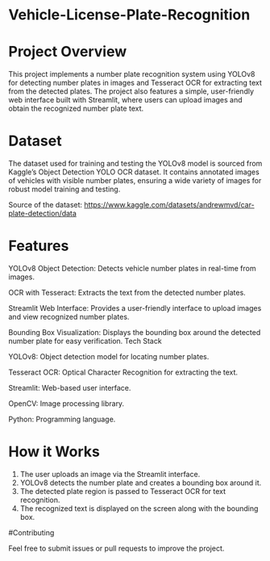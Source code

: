 # Vehicle-License-Plate-Recognition

# Project Overview

This project implements a number plate recognition system using YOLOv8 for detecting number plates in images and Tesseract OCR for extracting text from the detected plates. The project also features a simple, user-friendly web interface built with Streamlit, where users can upload images and obtain the recognized number plate text.

# Dataset
The dataset used for training and testing the YOLOv8 model is sourced from Kaggle’s Object Detection YOLO OCR dataset. It contains annotated images of vehicles with visible number plates, ensuring a wide variety of images for robust model training and testing.

Source of the dataset: https://www.kaggle.com/datasets/andrewmvd/car-plate-detection/data 

# Features

YOLOv8 Object Detection: Detects vehicle number plates in real-time from images.

OCR with Tesseract: Extracts the text from the detected number plates.

Streamlit Web Interface: Provides a user-friendly interface to upload images and view recognized number plates.

Bounding Box Visualization: Displays the bounding box around the detected number plate for easy verification.
Tech Stack

YOLOv8: Object detection model for locating number plates.

Tesseract OCR: Optical Character Recognition for extracting the text.

Streamlit: Web-based user interface.

OpenCV: Image processing library.

Python: Programming language.

# How it Works

1. The user uploads an image via the Streamlit interface.
2. YOLOv8 detects the number plate and creates a bounding box around it.
3. The detected plate region is passed to Tesseract OCR for text recognition.
4. The recognized text is displayed on the screen along with the bounding box.

#Contributing

Feel free to submit issues or pull requests to improve the project.



